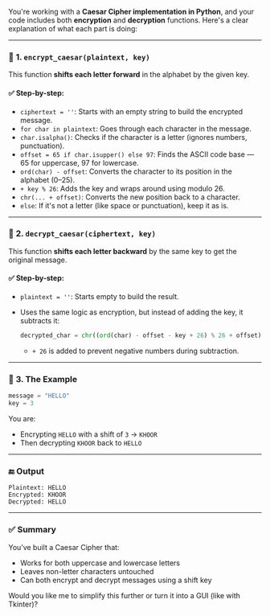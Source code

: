 You're working with a **Caesar Cipher implementation in Python**, and your code includes both **encryption** and **decryption** functions. Here's a clear explanation of what each part is doing:

---

### 🔹 **1. `encrypt_caesar(plaintext, key)`**

This function **shifts each letter forward** in the alphabet by the given key.

#### ✅ Step-by-step:

* `ciphertext = ''`: Starts with an empty string to build the encrypted message.
* `for char in plaintext`: Goes through each character in the message.
* `char.isalpha()`: Checks if the character is a letter (ignores numbers, punctuation).
* `offset = 65 if char.isupper() else 97`: Finds the ASCII code base — 65 for uppercase, 97 for lowercase.
* `ord(char) - offset`: Converts the character to its position in the alphabet (0–25).
* `+ key % 26`: Adds the key and wraps around using modulo 26.
* `chr(... + offset)`: Converts the new position back to a character.
* `else`: If it's not a letter (like space or punctuation), keep it as is.

---

### 🔹 **2. `decrypt_caesar(ciphertext, key)`**

This function **shifts each letter backward** by the same key to get the original message.

#### ✅ Step-by-step:

* `plaintext = ''`: Starts empty to build the result.
* Uses the same logic as encryption, but instead of adding the key, it subtracts it:

  ```python
  decrypted_char = chr((ord(char) - offset - key + 26) % 26 + offset)
  ```

  * `+ 26` is added to prevent negative numbers during subtraction.

---

### 🔹 **3. The Example**

```python
message = "HELLO"
key = 3
```

You are:

* Encrypting `HELLO` with a shift of `3` → `KHOOR`
* Then decrypting `KHOOR` back to `HELLO`

---

### 🔚 **Output**

```plaintext
Plaintext: HELLO
Encrypted: KHOOR
Decrypted: HELLO
```

---

### ✅ Summary

You’ve built a Caesar Cipher that:

* Works for both uppercase and lowercase letters
* Leaves non-letter characters untouched
* Can both encrypt and decrypt messages using a shift key

Would you like me to simplify this further or turn it into a GUI (like with Tkinter)?

